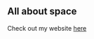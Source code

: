 ## All about space

Check out my website [here](https://github.com/TuringEngine8/TuringEngine8.github.io)